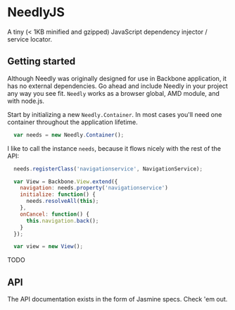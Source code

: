 NeedlyJS
======

A tiny (< 1KB minified and gzipped) JavaScript dependency injector / service locator.

## Getting started

Although Needly was originally designed for use in Backbone application, it has no external dependencies. Go ahead and include Needly in your project any way you see fit. `Needly` works as a browser global, AMD module, and with node.js.

Start by initializing a new `Needly.Container`. In most cases you'll need one container throughout the application lifetime.

```javascript
  var needs = new Needly.Container();
```

I like to call the instance `needs`, because it flows nicely with the rest of the API:

```javascript
  needs.registerClass('navigationservice', NavigationService);

  var View = Backbone.View.extend({
    navigation: needs.property('navigationservice')
    initialize: function() {
      needs.resolveAll(this);
    },
    onCancel: function() {
      this.navigation.back();
    }
  });

  var view = new View();
```

TODO

## API

The API documentation exists in the form of Jasmine specs. Check 'em out.
